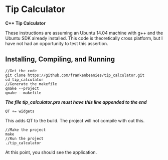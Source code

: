Tip Calculator
==============

**C++ Tip Calculator**

These instructions are assuming an Ubuntu 14.04 machine with g++ and the Ubuntu SDK already installed. This code is theoretically cross platform, but I have not had an opportunity to test this assertion. 

Installing, Compiling, and Running
----------------------------------

```
//Get the code
git clone https://github.com/frankenbeanies/tip_calculator.git
cd tip_calculator
//Generate the makefile
qmake --project
qmake --makefile
```

***The file tip_calculator.pro must have this line appended to the end***

```
QT += widgets
```

This adds QT to the build. The project will not compile with out this. 

```
//Make the project
make
//Run the project
./tip_calculator
```

At this point, you should see the application. 